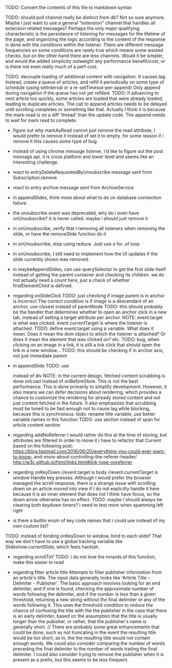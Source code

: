 TODO: Convert the contents of this file to markdown syntax

TODO: should poll channel really be distinct from db? Not so sure anymore.
Maybe I just want to use a general "extension" channel that handles all
extension related messages? Perhaps the only major qualifying characteristic
is the persistence of listening for messages for the lifetime of the page,
and organizing the logic according to the content of the response is done
with the conditions within the listener. There are different message
frequencies so some conditions are rarely true which means some wasted
checks, but on the other hand there are less channels. Would it be simpler,
and would the added simplicity outweight any performance benefit/cost, or
is there not even really much of a perf cost.

TODO: decouple loading of additional content with navigation. It causes
lag. Instead, create a queue of articles, and refill it periodically on
some type of schedule (using setInterval or a re-setTimeout-per-append)
Only append during navigation if the queue has not yet refilled.
TODO: if advancing to next article too quickly, some articles are loaded
that were already loaded, leading to duplicate articles. The call to append
articles needs to be delayed until scrolling completes or something like
that. Actually I think it is because the mark-read is on a diff 'thread'
than the update code. The append needs to wait for mark read to complete.

- figure out why markAsRead cannot just remove the read attribute, I would
prefer to remove it instead of set it to empty. for some reason if i remove it
this causes some type of bug.

- instead of using chrome message listener, i'd like to figure out the
post message api. it is cross platform and lower level and seems like an
interesting challenge.

- react to entryDeleteRequestedByUnsubscribe message sent from
Subscription.remove
- react to entry archive message sent from ArchiveService

- in appendSlides, think more about what to do on database connection failure

- the unsubscribe event was deprecated, why do i even have onUnsubscribe? it
is never called. maybe i should just remove it
- in onUnsubscribe, verify that I removing all listeners when removing the
slide, or have the removeSlide function do it
- in onUnsubscribe, stop using reduce. Just use a for..of loop
- in onUnsubscribe, I still need to implement how the UI updates if the slide
currently shown was removed.

- in maybeAppendSlides, can use querySelector to get the first slide itself
instead of getting the parent container and checking its children. we do not
actually need a count here, just a check of whether firstElementChild is
defined.

- regarding onSlideClick
TODO: just checking if image parent is in anchor is incorrect
The correct condition is if image is a descendant of an anchor, use
closest instead of parentNode
TODO: this should probably be the handler that determines
whether to open an anchor click in a new tab, instead of
setting a target attribute per anchor.
NOTE: event.target is what was clicked. event.currentTarget is where the
listener is attached.
TODO: define event.target using a variable. What does it mean. Does it
mean the dom object to which the listener is attached? Or does it
mean the element that was clicked on? etc.
TODO: bug, when clicking on an image in a link, it is still a link
click that should open the link in a new window...
TODO: this should be checking if in anchor axis, not
just immediate parent

- in appendSlide
TODO: use <article> instead of div
NOTE: in the current design, fetched content scrubbing is done onLoad
instead of onBeforeStore. This is not the best performance. This is done
primarily to simplify development. However, it also means we can defer
decisions about rendering, which provides a chance to customize the
rendering for already stored content and not just content fetched in the
future. It also emphasizes that scrubbing must be tuned to be fast enough
not to cause lag while blocking, because this is synchronous.
todo: rename title variable, use better variable names in this function
  TODO: use section instead of span for article content section

- regarding addNoReferrer
I would rather do this at the time of storing, but attributes are filtered
In order to move it i have to refactor that
Current based on the following post:
https://blog.fastmail.com/2016/06/20/everything-you-could-ever-want-to-know-
and-more-about-controlling-the-referer-header/
http://w3c.github.io/html/links.html#link-type-noreferrer

- regarding onKeyDown
//event.target is body
//event.currentTarget is window
Handle key presses. Although I would prefer the browser managed the scroll
response, there is a strange issue with scrolling down on an article moved
into view if I do not explicitly handle it here because it is an inner
element that does not I think have focus, so the down arrow otherwise has no
effect.
TODO: maybe I should always be clearing both keydown timers? I need to
test more when spamming left right
- is there a builtin enum of key code names that i could use instead of my
own custom list?

TODO: instead of binding onKeyDown to window, bind to each slide? That way
we don't have to use a global tracking variable like Slideshow.currentSlide,
which feels hackish.

- regarding scrollToY
TODO: i do not love the innards of this function, make this easier to read

- regarding filter article title
Attempts to filter publisher information from an article's title.
The input data generally looks like 'Article Title - Delimiter - Publisher'.
The basic approach involves looking for an end delimiter, and if one is
found, checking the approximate number of words following the delimiter,
and if the number is less than a given threshold, returning a new string
without the final delimiter or any of the words following it. This uses the
threshold condition to reduce the chance of confusing the title with the
the publisher in the case that there is an early delimiter, based on the
assumption that the title is usually longer than the pubisher, or rather,
that the publisher's name is generally short.
//
There are probably some great enhancements that could be done, such as not
truncating in the event the resulting title would be too short, as in, the
the resulting title would not contain enough words. We could also consider
comparing the number of words preceding the final delimiter to the number
of words trailing the final delimiter. I could also consider trying to
remove the publisher when it is present as a prefix, but this seems to be
less frequent.
